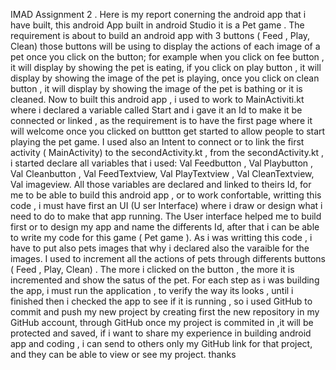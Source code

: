 IMAD Assignment 2 . Here is my report conerning the android app that i have built, this android App built in android Studio it is a Pet game . The requirement is about to build an android app with 3 buttons ( Feed , Play, Clean) those buttons will be using to display the actions of each image of a pet once you click on the button; for example when you click on fee button , it will display by showing the pet is eating, if you click on play button , it will display by showing the image of the pet is playing, once you click on clean button , it will display by showing the image of the pet is bathing or it is cleaned. Now to built this android app , i used to work to MainActiviti.kt where i declared a variable called Start and i gave it an Id to make it be connected or linked , as the requirement is to have the first page where it will welcome once you clicked on buttton get started to allow people to start playing the pet game. I used also an Intent to connect or to link the first activity ( MainActivity) to the secondActivity.kt , from the secondActivity.kt , i started declare all variables that i used: Val Feedbutton , Val Playbutton , Val Cleanbutton , Val FeedTextview, Val PlayTextview , Val CleanTextview, Val imageview. All those variables  are declared and linked to theirs Id, for me to be able to build this android app , or to work confortable, writting this code , i must have first an UI (U ser Interface) where i draw or design what i need to do to make that app running. The User interface helped me to build first or to design my app and name the differents Id, after that i can be able to write my code for this game ( Pet game ). As i was writting this code , i have to put also pets images that why i declared also the varaible for the images. I used to increment all the  actions of pets through differents buttons ( Feed , Play, Clean) . The more i clicked on the button , the more it is incremented and show the satus of the pet. For each step as i was building the app, i must run the application , to verify the way its looks , until i finished then i checked the app to see if it is running , so i used GitHub to commit and push my new project by creating first the new repository in my GitHub account, through GitHub once my project is commited in ,it will be protected and saved, if i want to share my experience in building android app and coding , i can send to others only my GitHub link for that project, and they can be able to view or see my project. thanks

